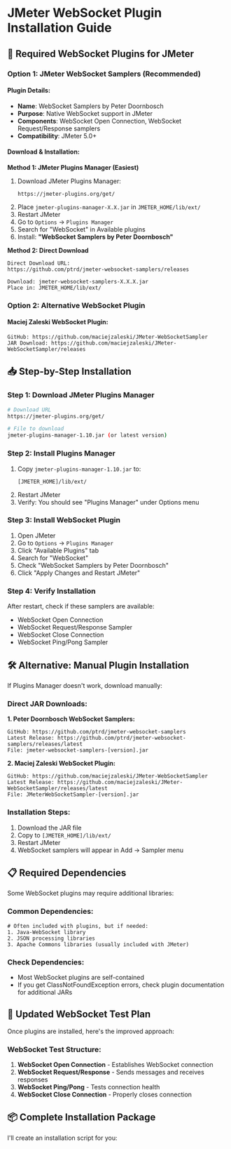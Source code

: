 # JMeter WebSocket Plugin Installation Guide

## 🔧 Required WebSocket Plugins for JMeter

### **Option 1: JMeter WebSocket Samplers (Recommended)**

#### **Plugin Details:**
- **Name**: WebSocket Samplers by Peter Doornbosch
- **Purpose**: Native WebSocket support in JMeter
- **Components**: WebSocket Open Connection, WebSocket Request/Response samplers
- **Compatibility**: JMeter 5.0+

#### **Download & Installation:**

**Method 1: JMeter Plugins Manager (Easiest)**
1. Download JMeter Plugins Manager:
   ```
   https://jmeter-plugins.org/get/
   ```
2. Place `jmeter-plugins-manager-X.X.jar` in `JMETER_HOME/lib/ext/`
3. Restart JMeter
4. Go to `Options` → `Plugins Manager`
5. Search for "WebSocket" in Available plugins
6. Install: **"WebSocket Samplers by Peter Doornbosch"**

**Method 2: Direct Download**
```
Direct Download URL:
https://github.com/ptrd/jmeter-websocket-samplers/releases

Download: jmeter-websocket-samplers-X.X.X.jar
Place in: JMETER_HOME/lib/ext/
```

### **Option 2: Alternative WebSocket Plugin**

#### **Maciej Zaleski WebSocket Plugin:**
```
GitHub: https://github.com/maciejzaleski/JMeter-WebSocketSampler
JAR Download: https://github.com/maciejzaleski/JMeter-WebSocketSampler/releases
```

## 📥 Step-by-Step Installation

### **Step 1: Download JMeter Plugins Manager**
```bash
# Download URL
https://jmeter-plugins.org/get/

# File to download
jmeter-plugins-manager-1.10.jar (or latest version)
```

### **Step 2: Install Plugins Manager**
1. Copy `jmeter-plugins-manager-1.10.jar` to:
   ```
   [JMETER_HOME]/lib/ext/
   ```
2. Restart JMeter
3. Verify: You should see "Plugins Manager" under Options menu

### **Step 3: Install WebSocket Plugin**
1. Open JMeter
2. Go to `Options` → `Plugins Manager`
3. Click "Available Plugins" tab
4. Search for "WebSocket"
5. Check "WebSocket Samplers by Peter Doornbosch"
6. Click "Apply Changes and Restart JMeter"

### **Step 4: Verify Installation**
After restart, check if these samplers are available:
- WebSocket Open Connection
- WebSocket Request/Response Sampler  
- WebSocket Close Connection
- WebSocket Ping/Pong Sampler

## 🛠️ Alternative: Manual Plugin Installation

If Plugins Manager doesn't work, download manually:

### **Direct JAR Downloads:**

**1. Peter Doornbosch WebSocket Samplers:**
```
GitHub: https://github.com/ptrd/jmeter-websocket-samplers
Latest Release: https://github.com/ptrd/jmeter-websocket-samplers/releases/latest
File: jmeter-websocket-samplers-[version].jar
```

**2. Maciej Zaleski WebSocket Plugin:**
```
GitHub: https://github.com/maciejzaleski/JMeter-WebSocketSampler
Latest Release: https://github.com/maciejzaleski/JMeter-WebSocketSampler/releases/latest
File: JMeterWebSocketSampler-[version].jar
```

### **Installation Steps:**
1. Download the JAR file
2. Copy to `[JMETER_HOME]/lib/ext/`
3. Restart JMeter
4. WebSocket samplers will appear in Add → Sampler menu

## 📋 Required Dependencies

Some WebSocket plugins may require additional libraries:

### **Common Dependencies:**
```
# Often included with plugins, but if needed:
1. Java-WebSocket library
2. JSON processing libraries  
3. Apache Commons libraries (usually included with JMeter)
```

### **Check Dependencies:**
- Most WebSocket plugins are self-contained
- If you get ClassNotFoundException errors, check plugin documentation for additional JARs

## 🔄 Updated WebSocket Test Plan

Once plugins are installed, here's the improved approach:

### **WebSocket Test Structure:**
1. **WebSocket Open Connection** - Establishes WebSocket connection
2. **WebSocket Request/Response** - Sends messages and receives responses
3. **WebSocket Ping/Pong** - Tests connection health
4. **WebSocket Close Connection** - Properly closes connection

## 📦 Complete Installation Package

I'll create an installation script for you:
